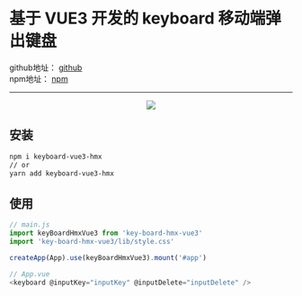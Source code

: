 # 基于 VUE3 开发的 keyboard 移动端弹出键盘

<div align=left>
    github地址：
    <a href="https://github.com/mingxuann/keyboard-vue3-hmx" target="_blank">github</a> 
</div>  
<div align=left>
npm地址： 
    <a href="https://www.npmjs.com/package/keyboard-vue3-hmx" target="_blank">npm</a>
</div>

---

<div align=center>
    <img src="https://p3-juejin.byteimg.com/tos-cn-i-k3u1fbpfcp/7999dd760ebf4af5827f068a7078471d~tplv-k3u1fbpfcp-zoom-1.image"/>
</div>

## 安装

```sh
npm i keyboard-vue3-hmx
// or
yarn add keyboard-vue3-hmx
```

## 使用

```js
// main.js
import keyBoardHmxVue3 from 'key-board-hmx-vue3'
import 'key-board-hmx-vue3/lib/style.css'

createApp(App).use(keyBoardHmxVue3).mount('#app')
```

```js
// App.vue
<keyboard @inputKey="inputKey" @inputDelete="inputDelete" />
```
